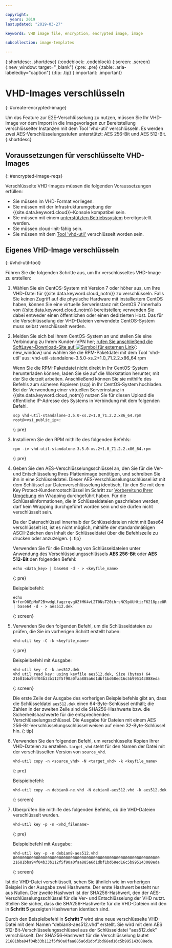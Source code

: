 ```yaml
---

copyright:
  years: 2019
lastupdated: "2019-03-27"

keywords: VHD image file, encryption, encrypted image, image

subcollection: image-templates

---
```


{:shortdesc: .shortdesc}
{:codeblock: .codeblock}
{:screen: .screen}
{:new_window: target="_blank"}
{:pre: .pre}
{:table: .aria-labeledby="caption"}
{:tip: .tip}
{:important: .important}


# VHD-Images verschlüsseln 
{: #create-encrypted-image}

Um das Feature zur E2E-Verschlüsselung zu nutzen, müssen Sie Ihr VHD-Image vor dem Import in die Imagevorlagen zur Bereitstellung verschlüsselter Instanzen mit dem Tool 'vhd-util' verschlüsseln. Es werden zwei AES-Verschlüsselungsstufen unterstützt: AES 256-Bit und AES 512-Bit.
{:shortdesc}

## Voraussetzungen für verschlüsselte VHD-Images
{: #encrypted-image-reqs}

Verschlüsselte VHD-Images müssen die folgenden Voraussetzungen erfüllen:

* Sie müssen im VHD-Format vorliegen.
* Sie müssen mit der Infrastrukturumgebung der {{site.data.keyword.cloud}}-Konsole kompatibel sein.
* Sie müssen mit einem [unterstützten Betriebssystem](/docs/infrastructure/image-templates/?topic=image-templates-preparing-and-importing-images#preparing-and-importing-images) bereitgestellt werden.
* Sie müssen cloud-init-fähig sein.
* Sie müssen mit dem [Tool 'vhd-util'](/docs/infrastructure/image-templates?topic=image-templates-create-encrypted-image#vhd-util-tool) verschlüsselt worden sein.

## Eigenes VHD-Image verschlüsseln
{: #vhd-util-tool}

Führen Sie die folgenden Schritte aus, um Ihr verschlüsseltes VHD-Image zu erstellen:

1. Wählen Sie ein CentOS-System mit Version 7 oder höher aus, um Ihre VHD-Datei für {{site.data.keyword.cloud_notm}} zu verschlüsseln. Falls Sie keinen Zugriff auf die physische Hardware mit installiertem CentOS haben, können Sie eine virtuelle Serverinstanz mit CentOS 7 innerhalb von {{site.data.keyword.cloud_notm}} bereitstellen; verwenden Sie dabei entweder einen öffentlichen oder einen dedizierten Host. Das für die Verschlüsselung der VHD-Dateien verwendete CentOS-System muss selbst verschlüsselt werden.

2. Melden Sie sich bei Ihrem CentOS-System an und stellen Sie eine Verbindung zu Ihrem Kunden-VPN her; [rufen Sie anschließend die SoftLayer-Download-Site auf ![Symbol für externen Link](../../icons/launch-glyph.svg "Symbol für externen Link")](http://downloads.service.softlayer.com/citrix/xen/){: new_window} und wählen Sie die RPM-Paketdatei mit dem Tool 'vhd-util' aus: vhd-util-standalone-3.5.0-xs.2+1.0_71.2.2.x86_64.rpm   

   Wenn Sie die RPM-Paketdatei nicht direkt in Ihr CentOS-System herunterladen können, laden Sie sie auf die Workstation herunter, mit der Sie derzeit arbeiten. Anschließend können Sie sie mithilfe des Befehls zum sicheren Kopieren (scp) in Ihr CentOS-System hochladen. Bei der Verwendung einer virtuellen Serverinstanz in {{site.data.keyword.cloud_notm}} nutzen Sie für diesen Upload die öffentliche IP-Adresse des Systems in Verbindung mit dem folgenden Befehl.

   ```
   scp vhd-util-standalone-3.5.0-xs.2+1.0_71.2.2.x86_64.rpm root@<vsi_public_ip>:
   ```
   {: pre}

3. Installieren Sie den RPM mithilfe des folgenden Befehls:

   ```
   rpm -iv vhd-util-standalone-3.5.0-xs.2+1.0_71.2.2.x86_64.rpm
   ```
   {: pre}

4. Geben Sie den AES-Verschlüsselungsschlüssel an, den Sie für die Ver- und Entschlüsselung Ihres Plattenimage benötigen, und schreiben Sie ihn in eine Schlüsseldatei. Dieser AES-Verschlüsselungsschlüssel ist mit dem Schlüssel zur Datenverschlüsselung identisch, für den Sie mit dem Key Protect-Kundenrootschlüssel im Schritt zur [Vorbereitung Ihrer Umgebung](/docs/infrastructure/image-templates?topic=image-templates-using-end-to-end-e2e-encryption-to-provision-an-encrypted-instance#preparing-your-environment) ein Wrapping durchgeführt haben. Für die Schlüsselinformationen, die in Schlüsseldateien geschrieben werden, darf kein Wrapping durchgeführt worden sein und sie dürfen nicht verschlüsselt sein. 

   Da der Datenschlüssel innerhalb der Schlüsseldateien nicht mit Base64 verschlüsselt ist, ist es nicht möglich, mithilfe der standardmäßigen ASCII-Zeichen den Inhalt der Schlüsseldatei über die Befehlszeile zu drucken oder anzuzeigen.
   {: tip}

   Verwenden Sie für die Erstellung von Schlüsseldateien unter Anwendung des Verschlüsselungsschlüssels **AES 256-Bit** oder **AES 512-Bit** den folgenden Befehl: 
   
   ```
   echo <data_key> | base64 -d - > <keyfile_name>
   ```
   {: pre} 

   Beispielbefehl:

   ```
   echo Nrfen98EpMxF2B+wdgLfagzrqvgUZfMK4vL2T0NsT20ihrsNC9pUUHtizF6218pze8RLCgQ6kwxuE58IWLzgDA== | base64 -d - > aes512.dek
   ```
   {: screen}

5. Verwenden Sie den folgenden Befehl, um die Schlüsseldateien zu prüfen, die Sie im vorherigen Schritt erstellt haben:

   ```
   vhd-util key -C -k <keyfile_name>
   ```
   {: pre}

   Beispielbefehl mit Ausgabe:

   ```
   vhd-util key -C -k aes512.dek
   vhd_util_read_key: using keyfile aes512.dek, Size (bytes) 64
   21681bba94f04b33b112f5f90a0faa885a6d1dbf1bd68ed16c5b995143088eda
   ```
   {: screen}

   Die erste Zeile der Ausgabe des vorherigen Beispielbefehls gibt an, dass die Schlüsseldatei `aes512.dek` einen 64-Byte-Schlüssel enthält; die Zahlen in der zweiten Zeile sind die SHA256-Hashwerte bzw. die Sicherheitshashwerte für die entsprechenden Verschlüsselungsschlüssel. Die Ausgabe für Dateien mit einem AES 256-Bit-Verschlüsselungsschlüssel weisen auf einen 32-Byte-Schlüssel hin.
   {: tip} 

6. Verwenden Sie den folgenden Befehl, um verschlüsselte Kopien Ihrer VHD-Dateien zu erstellen. `target_vhd` steht für den Namen der Datei mit der verschlüsselten Version von `source_vhd`.

   ```
   vhd-util copy -n <source_vhd> -N <target_vhd> -k <keyfile_name>
   ```
   {: pre}    

   Beispielbefehl:

   ```
   vhd-util copy -n debian8-ne.vhd -N debian8-aes512.vhd -k aes512.dek
   ```
   {: screen}

7. Überprüfen Sie mithilfe des folgenden Befehls, ob die VHD-Dateien verschlüsselt wurden.

   ```
   vhd-util key -p -n <vhd_filename>
   ```
   {: pre}

   Beispielbefehl mit Ausgabe:

   ```
   vhd-util key -p -n debian8-aes512.vhd
   0000000000000000000000000000000000000000000000000000000000000000
   21681bba94f04b33b112f5f90a0faa885a6d1dbf1bd68ed16c5b995143088eda
   ```
   {: screen}

Ist die VHD-Datei verschlüsselt, sehen Sie ähnlich wie im vorherigen Beispiel in der Ausgabe zwei Hashwerte. Der erste Hashwert besteht nur aus Nullen. Der zweite Hashwert ist der SHA256-Hashwert, den der AES-Verschlüsselungsschlüssel für die Ver- und Entschlüsselung der VHD nutzt. Stellen Sie sicher, dass die SHA256-Hashwerte für die VHD-Dateien mit den in **Schritt 5** gezeigten Hashwerten identisch sind.

Durch den Beispielbefehl in **Schritt 7** wird eine neue verschlüsselte VHD-Datei mit dem Namen “debian8-aes512.vhd” erstellt. Sie wird mit dem AES 512-Bit-Verschlüsselungsschlüssel aus der Schlüsseldatei “aes512.dek” verschlüsselt. Der SHA256-Hashwert für die Verschlüsselung lautet `21681bba94f04b33b112f5f90a0faa885a6d1dbf1bd68ed16c5b995143088eda`.
